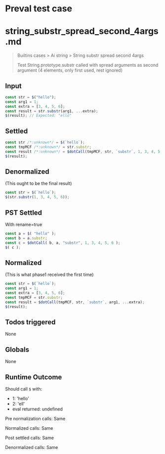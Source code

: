 # Preval test case

# string_substr_spread_second_4args.md

> Builtins cases > Ai string > String substr spread second 4args
>
> Test String.prototype.substr called with spread arguments as second argument (4 elements, only first used, rest ignored)

## Input

`````js filename=intro
const str = $("hello");
const arg1 = 1;
const extra = [3, 4, 5, 6];
const result = str.substr(arg1, ...extra);
$(result); // Expected: "ello"
`````


## Settled


`````js filename=intro
const str /*:unknown*/ = $(`hello`);
const tmpMCF /*:unknown*/ = str.substr;
const result /*:unknown*/ = $dotCall(tmpMCF, str, `substr`, 1, 3, 4, 5, 6);
$(result);
`````


## Denormalized
(This ought to be the final result)

`````js filename=intro
const str = $(`hello`);
$(str.substr(1, 3, 4, 5, 6));
`````


## PST Settled
With rename=true

`````js filename=intro
const a = $( "hello" );
const b = a.substr;
const c = $dotCall( b, a, "substr", 1, 3, 4, 5, 6 );
$( c );
`````


## Normalized
(This is what phase1 received the first time)

`````js filename=intro
const str = $(`hello`);
const arg1 = 1;
const extra = [3, 4, 5, 6];
const tmpMCF = str.substr;
const result = $dotCall(tmpMCF, str, `substr`, arg1, ...extra);
$(result);
`````


## Todos triggered


None


## Globals


None


## Runtime Outcome


Should call `$` with:
 - 1: 'hello'
 - 2: 'ell'
 - eval returned: undefined

Pre normalization calls: Same

Normalized calls: Same

Post settled calls: Same

Denormalized calls: Same
